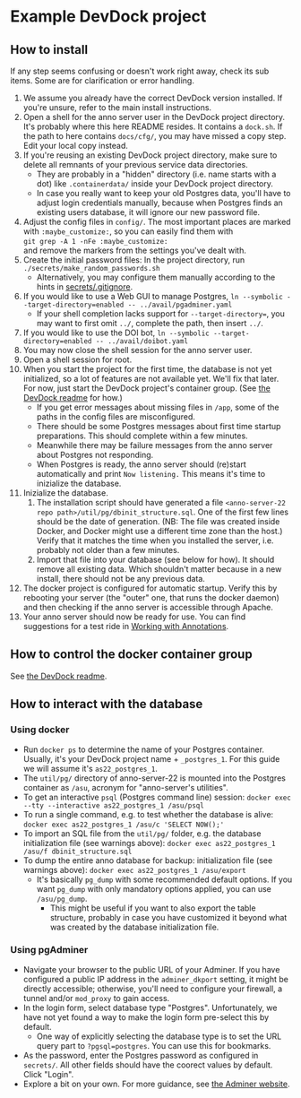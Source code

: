 ﻿
Example DevDock project
=======================


How to install
--------------

If any step seems confusing or doesn't work right away, check its sub items.
Some are for clarification or error handling.

1.  We assume you already have the correct DevDock version installed.
    If you're unsure, refer to the main install instructions.
1.  Open a shell for the anno server user in the DevDock project directory.
    It's probably where this here README resides. It contains a `dock.sh`.
    If the path to here contains `docs/cfg/`, you may have missed a copy step.
    Edit your local copy instead.
1.  If you're reusing an existing DevDock project directory, make sure to
    delete all remnants of your previous service data directories.
    * They are probably in a "hidden" directory (i.e. name starts with a dot)
      like `.containerdata/` inside your DevDock project directory.
    * In case you really want to keep your old Postgres data, you'll have
      to adjust login credentials manually, because when Postgres finds an
      existing users database, it will ignore our new password file.
1.  Adjust the config files in `config/`.
    The most important places are marked with `:maybe_customize:`,
    so you can easily find them with<br>
    `git grep -A 1 -nFe :maybe_customize:`<br>
    and remove the markers from the settings you've dealt with.
1.  Create the initial password files:
    In the project directory, run `./secrets/make_random_passwords.sh`
    * Alternatively, you may configure them manually according to
      the hints in [secrets/.gitignore](secrets/.gitignore).
1.  If you would like to use a Web GUI to manage Postgres,
    `ln --symbolic --target-directory=enabled -- ../avail/pgadminer.yaml`
    * If your shell completion lacks support for `--target-directory=`,
      you may want to first omit `../`, complete the path, then insert `../`.
1.  If you would like to use the DOI bot,
    `ln --symbolic --target-directory=enabled -- ../avail/doibot.yaml`
1.  You may now close the shell session for the anno server user.
1.  Open a shell session for root.
1.  When you start the project for the first time, the database is not yet
    initialized, so a lot of features are not available yet. We'll fix that
    later. For now, just start the DevDock project's container group.
    (See [the DevDock readme][devdock-readme] for how.)
    * If you get error messages about missing files in `/app`,
      some of the paths in the config files are misconfigured.
    * There should be some Postgres messages about first time startup
      preparations. This should complete within a few minutes.
    * Meanwhile there may be failure messages from the anno server about
      Postgres not responding.
    * When Postgres is ready, the anno server should (re)start automatically
      and print `Now listening.`
      This means it's time to inizialize the database.
1.  Inizialize the database.
    1.  The installation script should have generated a file
        `<anno-server-22 repo path>/util/pg/dbinit_structure.sql`.
        One of the first few lines should be the date of generation.
        (NB: The file was created inside Docker, and Docker might use
        a different time zone than the host.)
        Verify that it matches the time when you installed the server,
        i.e. probably not older than a few minutes.
    1.  Import that file into your database (see below for how).
        It should remove all existing data.
        Which shouldn't matter because in a new install,
        there should not be any previous data.
1.  The docker project is configured for automatic startup.
    Verify this by rebooting your server
    (the "outer" one, that runs the docker daemon)
    and then checking if the anno server is accessible through Apache.
1.  Your anno server should now be ready for use.
    You can find suggestions for a test ride in
    [Working with Annotations](../../working_with_annotations/).




How to control the docker container group
-----------------------------------------

See [the DevDock readme][devdock-readme].

  [devdock-readme]: https://github.com/UB-Heidelberg/docker-devel-util-pmb/tree/master/devdock




How to interact with the database
---------------------------------

<a name="database-commands-docker" id="database-commands-docker"></a>

### Using docker

* Run `docker ps` to determine the name of your Postgres container.
  Usually, it's your DevDock project name + `_postgres_1`.
  For this guide we will assume it's `as22_postgres_1`.
* The `util/pg/` directory of anno-server-22 is mounted into the Postgres
  container as `/asu`, acronym for "anno-server's utilities".
* To get an interactive `psql` (Postgres command line) session:
  `docker exec --tty --interactive as22_postgres_1 /asu/psql`
* To run a single command, e.g. to test whether the database is alive:
  `docker exec as22_postgres_1 /asu/c 'SELECT NOW();'`
* To import an SQL file from the `util/pg/` folder, e.g. the database
  initialization file (see warnings above):
  `docker exec as22_postgres_1 /asu/f dbinit_structure.sql`
* To dump the entire anno database for backup:
  initialization file (see warnings above):
  `docker exec as22_postgres_1 /asu/export`
  * It's basically `pg_dump` with some recommended default options.
    If you want `pg_dump` with only mandatory options applied,
    you can use `/asu/pg_dump`.
    * This might be useful if you want to also export the table structure,
      probably in case you have customized it beyond what was created by
      the database initialization file.




### Using pgAdminer

* Navigate your browser to the public URL of your Adminer.
  If you have configured a public IP address in the `adminer_dkport` setting,
  it might be directly accessible; otherwise, you'll need to configure your
  firewall, a tunnel and/or `mod_proxy` to gain access.
* In the login form, select database type "Postgres". Unfortunately, we have
  not yet found a way to make the login form pre-select this by default.
  * One way of explicitly selecting the database type is to set the
    URL query part to `?pgsql=postgres`. You can use this for bookmarks.
* As the password, enter the Postgres password as configured in `secrets/`.
  All other fields should have the coorect values by default. Click "Login".
* Explore a bit on your own.
  For more guidance, see [the Adminer website](https://www.adminer.org/).









